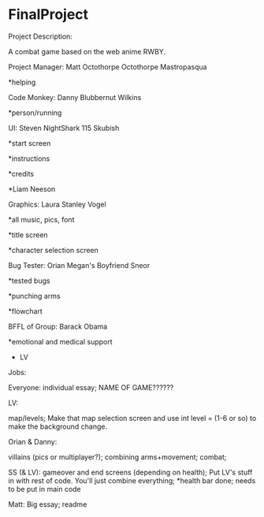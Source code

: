 FinalProject
============

Project Description:

A combat game based on the web anime RWBY.


Project Manager: Matt Octothorpe Octothorpe Mastropasqua

*helping

Code Monkey: Danny Blubbernut Wilkins

*person/running


UI: Steven NightShark 115 Skubish

*start screen

*instructions

*credits

*Liam Neeson

Graphics: Laura Stanley Vogel

*all music, pics, font

*title screen

*character selection screen

Bug Tester: Orian Megan's Boyfriend Sneor

*tested bugs

*punching arms

*flowchart


BFFL of Group: Barack Obama

*emotional and medical support

- LV




Jobs:

Everyone:
individual essay;
NAME OF GAME??????

LV:

map/levels;
Make that map selection screen and use int level = (1-6 or so) to make the background change.


Orian & Danny:

villains (pics or multiplayer?);
combining arms+movement;
combat;

SS (& LV):
gameover and end screens (depending on health);
Put LV's stuff in with rest of code. You'll just combine everything;
*health bar done; needs to be put in main code

Matt: 
Big essay;
readme
